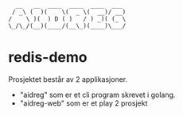      __   __  ____  ____  ____  ___
     / _\ (  )(    \(  _ \(  __)/ __)
    /    \ )(  ) D ( )   / ) _)( (_ \
    \_/\_/(__)(____/(__\_)(____)\___/

redis-demo
==========

Prosjektet består av 2 applikasjoner. 

* "aidreg" som er et cli program skrevet i golang.
* "aidreg-web" som er et play 2 prosjekt
